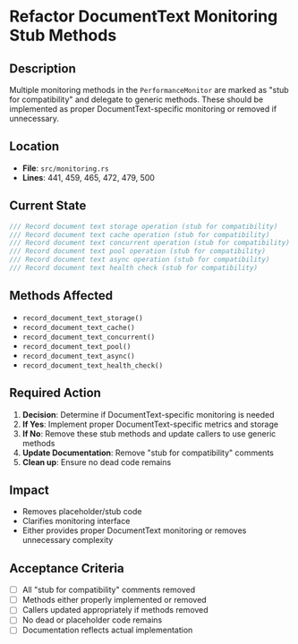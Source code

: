 # Refactor DocumentText Monitoring Stub Methods

## Description
Multiple monitoring methods in the `PerformanceMonitor` are marked as "stub for compatibility" and delegate to generic methods. These should be implemented as proper DocumentText-specific monitoring or removed if unnecessary.

## Location
- **File**: `src/monitoring.rs`
- **Lines**: 441, 459, 465, 472, 479, 500

## Current State
```rust
/// Record document text storage operation (stub for compatibility)
/// Record document text cache operation (stub for compatibility)  
/// Record document text concurrent operation (stub for compatibility)
/// Record document text pool operation (stub for compatibility)
/// Record document text async operation (stub for compatibility)
/// Record document text health check (stub for compatibility)
```

## Methods Affected
- `record_document_text_storage()`
- `record_document_text_cache()` 
- `record_document_text_concurrent()`
- `record_document_text_pool()`
- `record_document_text_async()`
- `record_document_text_health_check()`

## Required Action
1. **Decision**: Determine if DocumentText-specific monitoring is needed
2. **If Yes**: Implement proper DocumentText-specific metrics and storage
3. **If No**: Remove these stub methods and update callers to use generic methods
4. **Update Documentation**: Remove "stub for compatibility" comments
5. **Clean up**: Ensure no dead code remains

## Impact
- Removes placeholder/stub code
- Clarifies monitoring interface
- Either provides proper DocumentText monitoring or removes unnecessary complexity

## Acceptance Criteria
- [ ] All "stub for compatibility" comments removed
- [ ] Methods either properly implemented or removed
- [ ] Callers updated appropriately if methods removed
- [ ] No dead or placeholder code remains
- [ ] Documentation reflects actual implementation